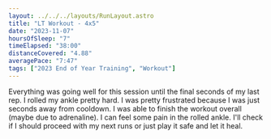 ```yaml
---
layout: ../../../layouts/RunLayout.astro
title: "LT Workout - 4x5"
date: "2023-11-07"
hoursOfSleep: "7"
timeElapsed: "38:00"
distanceCovered: "4.88"
averagePace: "7:47"
tags: ["2023 End of Year Training", "Workout"]
---
```


Everything was going well for this session until the final seconds of my last rep. I rolled my ankle pretty hard. I was pretty frustrated because I was just seconds away from cooldown. I was able to finish the workout overall (maybe due to adrenaline). I can feel some pain in the rolled ankle. I'll check if I should proceed with my next runs or just play it safe and let it heal.
